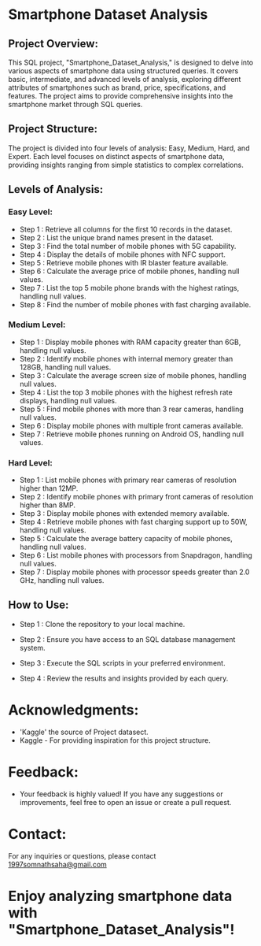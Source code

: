 # Smartphone Dataset Analysis

## Project Overview:

This SQL project, "Smartphone_Dataset_Analysis," is designed to delve into various aspects of smartphone data using structured queries. It covers basic, intermediate, and advanced levels of analysis, exploring different attributes of smartphones such as brand, price, specifications, and features. The project aims to provide comprehensive insights into the smartphone market through SQL queries.


## Project Structure:
The project is divided into four levels of analysis: Easy, Medium, Hard, and Expert. Each level focuses on distinct aspects of smartphone data, providing insights ranging from simple statistics to complex correlations.

## Levels of Analysis:
### Easy Level:
- Step 1 : Retrieve all columns for the first 10 records in the dataset.
- Step 2 : List the unique brand names present in the dataset.
- Step 3 : Find the total number of mobile phones with 5G capability.
- Step 4 : Display the details of mobile phones with NFC support.
- Step 5 : Retrieve mobile phones with IR blaster feature available.
- Step 6 : Calculate the average price of mobile phones, handling null values.
- Step 7 : List the top 5 mobile phone brands with the highest ratings, handling null values.
- Step 8 : Find the number of mobile phones with fast charging available.
### Medium Level:
- Step 1 : Display mobile phones with RAM capacity greater than 6GB, handling null values.
- Step 2 : Identify mobile phones with internal memory greater than 128GB, handling null values.
- Step 3 : Calculate the average screen size of mobile phones, handling null values.
- Step 4 : List the top 3 mobile phones with the highest refresh rate displays, handling null values.
- Step 5 : Find mobile phones with more than 3 rear cameras, handling null values.
- Step 6 : Display mobile phones with multiple front cameras available.
- Step 7 : Retrieve mobile phones running on Android OS, handling null values.
### Hard Level:
- Step 1 : List mobile phones with primary rear cameras of resolution higher than 12MP.
- Step 2 : Identify mobile phones with primary front cameras of resolution higher than 8MP.
- Step 3 : Display mobile phones with extended memory available.
- Step 4 : Retrieve mobile phones with fast charging support up to 50W, handling null values.
- Step 5 : Calculate the average battery capacity of mobile phones, handling null values.
- Step 6 : List mobile phones with processors from Snapdragon, handling null values.
- Step 7 : Display mobile phones with processor speeds greater than 2.0 GHz, handling null values.
## How to Use:
- Step 1 : Clone the repository to your local machine.

- Step 2 : Ensure you have access to an SQL database management system.

- Step 3 : Execute the SQL scripts in your preferred environment.

- Step 4 : Review the results and insights provided by each query.

# Acknowledgments:
* 'Kaggle' the source of Project datasect.
* Kaggle - For providing inspiration for this project structure.

# Feedback:
* Your feedback is highly valued! If you have any suggestions or improvements, feel free to open an issue or create a pull request.

# Contact:
For any inquiries or questions, please contact 1997somnathsaha@gmail.com

# Enjoy analyzing smartphone data with   "Smartphone_Dataset_Analysis"!
